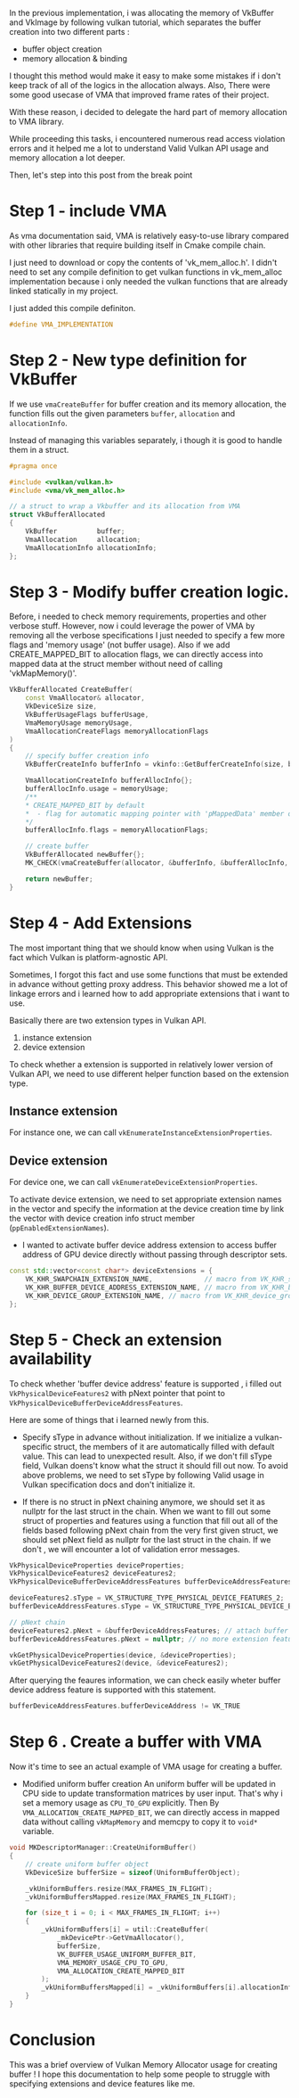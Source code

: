 
In the previous implementation, i was allocating the memory of VkBuffer and VkImage by following vulkan tutorial, which separates the buffer creation into two different parts :
- buffer object creation
- memory allocation & binding

I thought this method would make it easy to make some mistakes if i don't keep track of all of the logics in the allocation always.
Also, There were some good usecase of VMA that improved frame rates of their project.

With these reason, i decided to delegate the hard part of memory allocation to VMA library.

While proceeding this tasks, i encountered numerous read access violation errors and it helped me a lot to understand Valid Vulkan API usage and memory allocation a lot deeper.

Then, let's step into this post from the break point

# Step 1 - include VMA

As vma documentation said, VMA is relatively easy-to-use library compared with other libraries that require building itself in Cmake compile chain.

I just need to download or copy the contents of 'vk_mem_alloc.h'.
I didn't need to set any compile definition to get vulkan functions in vk_mem_alloc implementation because i only needed the vulkan functions that are already linked statically in my project.

I just added this compile definiton.
```cpp
#define VMA_IMPLEMENTATION
```

# Step 2 - New type definition for VkBuffer
If we use `vmaCreateBuffer` for buffer creation and its memory allocation, the function fills out the given parameters `buffer`, `allocation` and `allocationInfo`.

Instead of managing this variables separately, i though it is good to handle them in a struct.
```cpp
#pragma once

#include <vulkan/vulkan.h>
#include <vma/vk_mem_alloc.h>

// a struct to wrap a Vkbuffer and its allocation from VMA
struct VkBufferAllocated 
{
	VkBuffer          buffer;
	VmaAllocation     allocation;
	VmaAllocationInfo allocationInfo;
};
```


# Step 3 - Modify buffer creation logic.

Before, i needed to check memory requirements, properties and other verbose stuff.
However, now i could leverage the power of VMA by removing all the verbose specifications
I just needed to specify a few more flags and 'memory usage' (not buffer usage).
Also if we add CREATE_MAPPED_BIT to allocation flags, we can directly access into mapped data at the struct member without need of calling 'vkMapMemory()'.

```cpp
VkBufferAllocated CreateBuffer(
	const VmaAllocator& allocator,
	VkDeviceSize size,
	VkBufferUsageFlags bufferUsage,
	VmaMemoryUsage memoryUsage,
	VmaAllocationCreateFlags memoryAllocationFlags
)
{
	// specify buffer creation info
	VkBufferCreateInfo bufferInfo = vkinfo::GetBufferCreateInfo(size, bufferUsage, VK_SHARING_MODE_EXCLUSIVE);

	VmaAllocationCreateInfo bufferAllocInfo{};
	bufferAllocInfo.usage = memoryUsage;
	/**
	* CREATE_MAPPED_BIT by default 
	*  - flag for automatic mapping pointer with 'pMappedData' member of VmaAllocationInfo struct (as long as buffer is accessible from CPU )
	*/
	bufferAllocInfo.flags = memoryAllocationFlags;

	// create buffer
	VkBufferAllocated newBuffer{};
	MK_CHECK(vmaCreateBuffer(allocator, &bufferInfo, &bufferAllocInfo, &newBuffer.buffer, &newBuffer.allocation, &newBuffer.allocationInfo));

	return newBuffer;
}
```


# Step 4 - Add Extensions

The most important thing that we should know when using Vulkan is the fact which Vulkan is platform-agnostic API.

Sometimes, I forgot this fact and use some functions that must be extended in advance without getting proxy address.
This behavior showed me a lot of linkage errors and i learned how to add appropriate extensions that i want to use.

Basically there are two extension types in Vulkan API.
1. instance extension
2. device extension

To check whether a extension is supported in relatively lower version of Vulkan API, we need to use different helper function based on the extension type.

## Instance extension
For instance one, we can call `vkEnumerateInstanceExtensionProperties`.
## Device extension
For device one, we can call `vkEnumerateDeviceExtensionProperties`.

To activate device extension, we need to set appropriate extension names in the vector and specify the information at the device creation time by link the vector with device creation info struct member (`ppEnabledExtensionNames`).

- I wanted to activate buffer device address extension to access buffer address of GPU device directly without passing through descriptor sets.
```cpp
const std::vector<const char*> deviceExtensions = {
	VK_KHR_SWAPCHAIN_EXTENSION_NAME,             // macro from VK_KHR_swapchain extension
	VK_KHR_BUFFER_DEVICE_ADDRESS_EXTENSION_NAME, // macro from VK_KHR_buffer_device_address extension
	VK_KHR_DEVICE_GROUP_EXTENSION_NAME, // macro from VK_KHR_device_group_creation extension
};
```


# Step 5 - Check an extension availability

To check whether 'buffer device address' feature is supported , i filled out `VkPhysicalDeviceFeatures2` with pNext pointer that point to `VkPhysicalDeviceBufferDeviceAddressFeatures`.

Here are some of things that i learned newly from this.
- Specify sType in advance without initialization.
	If we initialize a vulkan-specific struct, the members of it  are automatically filled with default value. This can lead to unexpected result.
	Also, if we don't fill sType field, Vulkan doens't know what the struct it should fill out now.
	To avoid above problems, we need to set sType by following Valid usage in Vulkan specification docs and don't initialize it.

- If there is no struct in pNext chaining anymore, we should set it as nullptr for the last struct in the chain.
	When we want to fill out some struct of properties and features using a function that fill out all of the fields based following pNext chain from the very first given struct, we should set pNext field as nullptr for the last struct in the chain.
	If we don't , we will encounter a lot of validation error messages.

```cpp
VkPhysicalDeviceProperties deviceProperties;
VkPhysicalDeviceFeatures2 deviceFeatures2;
VkPhysicalDeviceBufferDeviceAddressFeatures bufferDeviceAddressFeatures;

deviceFeatures2.sType = VK_STRUCTURE_TYPE_PHYSICAL_DEVICE_FEATURES_2;
bufferDeviceAddressFeatures.sType = VK_STRUCTURE_TYPE_PHYSICAL_DEVICE_BUFFER_DEVICE_ADDRESS_FEATURES;

// pNext chain
deviceFeatures2.pNext = &bufferDeviceAddressFeatures; // attach buffer device address features to device features
bufferDeviceAddressFeatures.pNext = nullptr; // no more extension features

vkGetPhysicalDeviceProperties(device, &deviceProperties);
vkGetPhysicalDeviceFeatures2(device, &deviceFeatures2);
```

After querying the feaures information, we can check easily wheter buffer device address feature is supported with this statement.
```cpp
bufferDeviceAddressFeatures.bufferDeviceAddress != VK_TRUE
```


# Step 6 . Create a buffer with VMA

Now it's time to see an actual example of VMA usage for creating a buffer.

- Modified uniform buffer creation
	An uniform buffer will be updated in CPU side to update transformation matrices by user input.
	That's why i set a memory usage as `CPU_TO_GPU` explicitly.
	Then By `VMA_ALLOCATION_CREATE_MAPPED_BIT`, we can directly access in mapped data without calling `vkMapMemory` and memcpy to copy it to `void*` variable.
```cpp
void MKDescriptorManager::CreateUniformBuffer()
{
    // create uniform buffer object
    VkDeviceSize bufferSize = sizeof(UniformBufferObject);

    _vkUniformBuffers.resize(MAX_FRAMES_IN_FLIGHT);
    _vkUniformBuffersMapped.resize(MAX_FRAMES_IN_FLIGHT);

    for (size_t i = 0; i < MAX_FRAMES_IN_FLIGHT; i++)
    {
        _vkUniformBuffers[i] = util::CreateBuffer(
            _mkDevicePtr->GetVmaAllocator(),
            bufferSize,
            VK_BUFFER_USAGE_UNIFORM_BUFFER_BIT,
            VMA_MEMORY_USAGE_CPU_TO_GPU,
            VMA_ALLOCATION_CREATE_MAPPED_BIT
        );
        _vkUniformBuffersMapped[i] = _vkUniformBuffers[i].allocationInfo.pMappedData;
    }
}
```


# Conclusion

This was a brief overview of Vulkan Memory Allocator usage for creating buffer !
I hope this documentation to help some people to struggle with specifying extensions and device features like me.